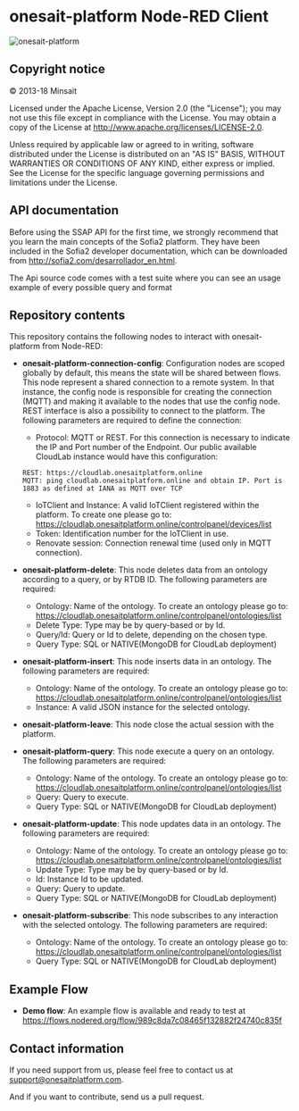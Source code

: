 # onesait-platform Node-RED Client

![onesait-platform](https://www.minsait.com/sites/default/files/minsait2018/logo-onesait-platform.png)

## Copyright notice

© 2013-18 Minsait

Licensed under the Apache License, Version 2.0 (the "License"); you may not use this file except in compliance with the License. You may obtain a copy of the License at http://www.apache.org/licenses/LICENSE-2.0.

Unless required by applicable law or agreed to in writing, software distributed under the License is distributed on an "AS IS" BASIS, WITHOUT WARRANTIES OR CONDITIONS OF ANY KIND, either express or implied. See the License for the specific language governing permissions and limitations under the License.

## API documentation

Before using the SSAP API for the first time, we strongly recommend that you learn the main concepts of the Sofia2 platform. They have been included in the Sofia2 developer documentation, which can be downloaded from http://sofia2.com/desarrollador_en.html.

The Api source code comes with a test suite where you can see an usage example of every possible query and format

## Repository contents
This repository contains the following nodes to interact with onesait-platform from Node-RED:

* **onesait-platform-connection-config**: Configuration nodes are scoped globally by default, this means the state will be shared between flows. This node represent a shared connection to a remote system. In that instance, the config node is responsible for creating the connection (MQTT) and making it available to the nodes that use the config node. REST interface is also a possibility to connect to the platform. The following parameters are required to define the connection:
  * Protocol: MQTT or REST. For this connection is necessary to indicate the IP and Port number of the Endpoint. Our public available CloudLab instance would have this configuration: 
  ```
  REST: https://cloudlab.onesaitplatform.online
  MQTT: ping cloudlab.onesaitplatform.online and obtain IP. Port is 1883 as defined at IANA as MQTT over TCP
  ```
  * IoTClient and Instance: A valid IoTClient registered within the platform. To create one please go to: https://cloudlab.onesaitplatform.online/controlpanel/devices/list
  * Token: Identification number for the IoTClient in use.
  * Renovate session: Connection renewal time (used only in MQTT connection).

* **onesait-platform-delete**: This node deletes data from an ontology according to a query, or by RTDB ID. The following parameters are required:
  * Ontology: Name of the ontology. To create an ontology please go to: https://cloudlab.onesaitplatform.online/controlpanel/ontologies/list
  * Delete Type: Type may be by query-based or by Id.
  * Query/Id: Query or Id to delete, depending on the chosen type.
  * Query Type: SQL or NATIVE(MongoDB for CloudLab deployment)

* **onesait-platform-insert**: This node inserts data in an ontology. The following parameters are required:
  * Ontology: Name of the ontology. To create an ontology please go to: https://cloudlab.onesaitplatform.online/controlpanel/ontologies/list
  * Instance: A valid JSON instance for the selected ontology.

* **onesait-platform-leave**: This node close the actual session with the platform.

* **onesait-platform-query**: This node execute a query on an ontology. The following parameters are required:
  * Ontology: Name of the ontology. To create an ontology please go to: https://cloudlab.onesaitplatform.online/controlpanel/ontologies/list
  * Query: Query to execute.
  * Query Type: SQL or NATIVE(MongoDB for CloudLab deployment)

* **onesait-platform-update**: This node updates data in an ontology. The following parameters are required:
  * Ontology: Name of the ontology. To create an ontology please go to: https://cloudlab.onesaitplatform.online/controlpanel/ontologies/list
  * Update Type: Type may be by query-based or by Id.
  * Id: Instance Id to be updated.
  * Query: Query to update.
  * Query Type: SQL or NATIVE(MongoDB for CloudLab deployment)
* **onesait-platform-subscribe**: This node subscribes to any interaction with the selected ontology. The following parameters are required:
  * Ontology: Name of the ontology. To create an ontology please go to: https://cloudlab.onesaitplatform.online/controlpanel/ontologies/list
  * Query Type: SQL or NATIVE(MongoDB for CloudLab deployment)

## Example Flow
* **Demo flow**: An example flow is available and ready to test at https://flows.nodered.org/flow/989c8da7c08465f132882f24740c835f
  
## Contact information

If you need support from us, please feel free to contact us at [support@onesaitplatform.com](mailto:support@onesaitplatform.com).

And if you want to contribute, send us a pull request.

